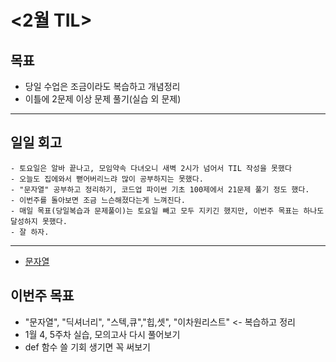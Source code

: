 # <2월 TIL>

## 목표
 - 당일 수업은 조금이라도 복습하고 개념정리
 - 이틀에 2문제 이상 문제 풀기(실습 외 문제)   

---

## 일일 회고
```
- 토요일은 알바 끝나고, 모임약속 다녀오니 새벽 2시가 넘어서 TIL 작성을 못했다
- 오늘도 집에와서 뻗어버리느랴 많이 공부하지는 못했다.
- "문자열" 공부하고 정리하기, 코드업 파이썬 기초 100제에서 21문제 풀기 정도 했다.
- 이번주를 돌아보면 조금 느슨해졌다는게 느껴진다.
- 매일 목표(당일복습과 문제풀이)는 토요일 빼고 모두 지키긴 했지만, 이번주 목표는 하나도 달성하지 못했다.
- 잘 하자.
```
---
- [문자열](https://github.com/YooJuHyeon/test1/blob/master/0212/String.md)

## 이번주 목표
- "문자열", "딕셔너리", "스텍,큐","힙,셋", "이차원리스트" <- 복습하고 정리
- 1월 4, 5주차 실습, 모의고사 다시 풀어보기
- def 함수 쓸 기회 생기면 꼭 써보기